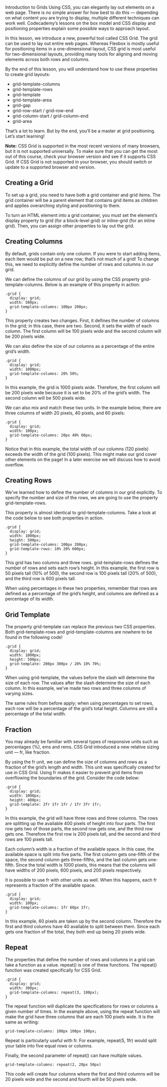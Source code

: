 Introduction to Grids
Using CSS, you can elegantly lay out elements on a web page. There is no simple answer for how best to do this — depending on what content you are trying to display, multiple different techniques can work well. Codecademy’s lessons on the box model and CSS display and positioning properties explain some possible ways to approach layout.

In this lesson, we introduce a new, powerful tool called CSS Grid. The grid can be used to lay out entire web pages. Whereas Flexbox is mostly useful for positioning items in a one-dimensional layout, CSS grid is most useful for two-dimensional layouts, providing many tools for aligning and moving elements across both rows and columns.

By the end of this lesson, you will understand how to use these properties to create grid layouts:

+ grid-template-columns
+ grid-template-rows
+ grid-template
+ grid-template-area
+ grid-gap
+ grid-row-start / grid-row-end
+ grid-column-start / grid-column-end
+ grid-area

That’s a lot to learn. But by the end, you’ll be a master at grid positioning. Let’s start learning!

**Note:** CSS Grid is supported in the most recent versions of many browsers, but it is not supported universally. To make sure that you can get the most out of this course, check your browser version and see if it supports CSS Grid. If CSS Grid is not supported in your browser, you should switch or update to a supported browser and version.

## Creating a Grid
To set up a grid, you need to have both a grid container and grid items. The grid container will be a parent element that contains grid items as children and applies overarching styling and positioning to them.

To turn an HTML element into a grid container, you must set the element’s display property to grid (for a block-level grid) or inline-grid (for an inline grid). Then, you can assign other properties to lay out the grid.

## Creating Columns

By default, grids contain only one column. If you were to start adding items, each item would be put on a new row; that’s not much of a grid! To change this, we need to explicitly define the number of rows and columns in our grid.

We can define the columns of our grid by using the CSS property grid-template-columns. Below is an example of this property in action:
```
.grid {
  display: grid;
  width: 500px;
  grid-template-columns: 100px 200px;
}
```
This property creates two changes. First, it defines the number of columns in the grid; in this case, there are two. Second, it sets the width of each column. The first column will be 100 pixels wide and the second column will be 200 pixels wide.

We can also define the size of our columns as a percentage of the entire grid’s width.
```
.grid {
  display: grid;
  width: 1000px;
  grid-template-columns: 20% 50%;
}
```
In this example, the grid is 1000 pixels wide. Therefore, the first column will be 200 pixels wide because it is set to be 20% of the grid’s width. The second column will be 500 pixels wide.

We can also mix and match these two units. In the example below, there are three columns of width 20 pixels, 40 pixels, and 60 pixels:
```
.grid {
  display: grid;
  width: 100px;
  grid-template-columns: 20px 40% 60px;
}
```
Notice that in this example, the total width of our columns (120 pixels) exceeds the width of the grid (100 pixels). This might make our grid cover other elements on the page! In a later exercise we will discuss how to avoid overflow.

## Creating Rows
We’ve learned how to define the number of columns in our grid explicitly. To specify the number and size of the rows, we are going to use the property grid-template-rows.

This property is almost identical to grid-template-columns. Take a look at the code below to see both properties in action.
```
.grid {
  display: grid;
  width: 1000px;
  height: 500px;
  grid-template-columns: 100px 200px;
  grid-template-rows: 10% 20% 600px;
}
```
This grid has two columns and three rows. grid-template-rows defines the number of rows and sets each row’s height. In this example, the first row is 50 pixels tall (10% of 500), the second row is 100 pixels tall (20% of 500), and the third row is 600 pixels tall.

When using percentages in these two properties, remember that rows are defined as a percentage of the grid’s height, and columns are defined as a percentage of its width.

## Grid Template
The property grid-template can replace the previous two CSS properties. Both grid-template-rows and grid-template-columns are nowhere to be found in the following code!
```
.grid {
  display: grid;
  width: 1000px;
  height: 500px;
  grid-template: 200px 300px / 20% 10% 70%;
}
```
When using grid-template, the values before the slash will determine the size of each row. The values after the slash determine the size of each column. In this example, we’ve made two rows and three columns of varying sizes.

The same rules from before apply; when using percentages to set rows, each row will be a percentage of the grid’s total height. Columns are still a percentage of the total width.

## Fraction

You may already be familiar with several types of responsive units such as percentages (%), ems and rems. CSS Grid introduced a new relative sizing unit — fr, like fraction.

By using the fr unit, we can define the size of columns and rows as a fraction of the grid’s length and width. This unit was specifically created for use in CSS Grid. Using fr makes it easier to prevent grid items from overflowing the boundaries of the grid. Consider the code below:
```
.grid {
  display: grid;
  width: 1000px;
  height: 400px;
  grid-template: 2fr 1fr 1fr / 1fr 3fr 1fr;
}
```
In this example, the grid will have three rows and three columns. The rows are splitting up the available 400 pixels of height into four parts. The first row gets two of those parts, the second row gets one, and the third row gets one. Therefore the first row is 200 pixels tall, and the second and third rows are 100 pixels tall.

Each column’s width is a fraction of the available space. In this case, the available space is split into five parts. The first column gets one-fifth of the space, the second column gets three-fifths, and the last column gets one-fifth. Since the total width is 1000 pixels, this means that the columns will have widths of 200 pixels, 600 pixels, and 200 pixels respectively.

It is possible to use fr with other units as well. When this happens, each fr represents a fraction of the available space.
```
.grid {
  display: grid;
  width: 100px;
  grid-template-columns: 1fr 60px 1fr;
}
```
In this example, 60 pixels are taken up by the second column. Therefore the first and third columns have 40 available to split between them. Since each gets one fraction of the total, they both end up being 20 pixels wide.

## Repeat

The properties that define the number of rows and columns in a grid can take a function as a value. repeat() is one of these functions. The repeat() function was created specifically for CSS Grid.
```
.grid {
  display: grid;
  width: 300px;
  grid-template-columns: repeat(3, 100px);
}
```
The repeat function will duplicate the specifications for rows or columns a given number of times. In the example above, using the repeat function will make the grid have three columns that are each 100 pixels wide. It is the same as writing:
```
grid-template-columns: 100px 100px 100px;
```
Repeat is particularly useful with fr. For example, repeat(5, 1fr) would split your table into five equal rows or columns.

Finally, the second parameter of repeat() can have multiple values.
```
grid-template-columns: repeat(2, 20px 50px)
```
This code will create four columns where the first and third columns will be 20 pixels wide and the second and fourth will be 50 pixels wide.
